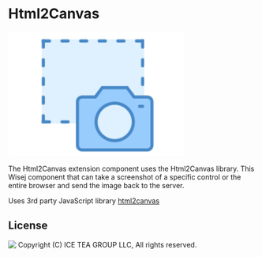 Html2Canvas
====

<img src="../Support/Images/Html2Canvas.png" width="358" height="252">

The Html2Canvas extension component uses the Html2Canvas library. This Wisej component that can take a screenshot of a specific control or the entire browser and send the image back to the server.

Uses 3rd party JavaScript library [html2canvas](https://html2canvas.hertzen.com/)

License
-------
<img src="http://iceteagroup.com/wp-content/uploads/2017/01/Square-64x64-trasp.png" height="20" align="top"> Copyright (C) ICE TEA GROUP LLC, All rights reserved.
